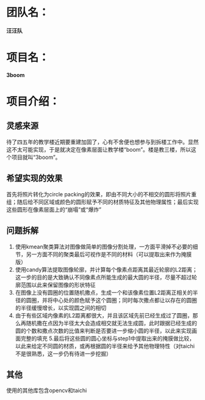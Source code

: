 # 团队名：
__汪汪队__
# 项目名：
__3boom__
# 项目介绍：
## 灵感来源
待了四五年的教学楼近期要重建加固了，心有不舍便也想参与到拆楼工作中。显然这不太可能实现，于是就决定在像素层面让教学楼“boom”。楼是教三楼，所以这个项目就叫“3boom”。
## 希望实现的效果
首先将照片转化为circle packing的效果，即由不同大小的不相交的圆形将照片重组；随后给不同区域或颜色的圆形赋予不同的材质特征及其他物理属性；最后实现这些圆形在像素层面上的“崩塌”或“爆炸”
## 问题拆解
1. 使用kmean聚类算法对图像做简单的图像分割处理，一方面平滑掉不必要的细节，另一方面不同的聚类最后可视作是不同的材料（可以提取出来作为掩膜版）
2. 使用candy算法提取图像轮廓，并计算每个像素点距离其最近轮廓的L2距离；这一步的目的是大致确认不同像素点所能生成的最大圆的半径，尽量不超过轮廓范围以此来保留图像的形状特征
3. 在图像上没有圆圈的位置随机撒点，生成一个和该像素位置L2距离正相关的半径的圆圈，并将中心处的颜色赋予这个圆圈；同时每次撒点都让以存在的圆圈的半径缓慢增长，以实现圆之间的相切
4. 由于有些区域内像素的L2距离都很大，并且该区域先前已经生成过了圆圈，那么再随机撒在点因为半径太大会造成相交就无法生成圆，此时跟据已经生成的圆的个数和撒点次数的比值来判断是否要进一步缩小圆的半径，以此来实现画面完整的填充
5.最后将这些圆的圆心坐标与step1中提取出来的掩膜做比较，以此来给定不同圆的材质，或再根据圆的半径来给予其他物理特性（对taichi不是很熟悉，这一步仍有待进一步挖掘）
## 其他
使用的其他库包含opencv和taichi
